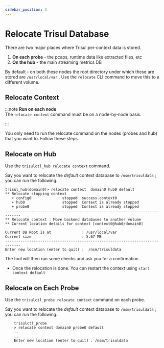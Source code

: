 ```yaml
---
sidebar_position: 3
---
```


# Relocate Trisul Database

There are two major places where Trisul per-context data is stored.

1. **On each probe** - the pcaps, runtime data like extracted files,
   etc
2. **On the hub** - the main streaming metrics DB

By default - on both these nodes the root directory under which these
are stored are `/usr/local/var` . Use the `relocate` CLI command to move
this to a different volume.

## Relocate Context

:::note **Run on each node**  
The `relocate context` command must be on a node-by-node basis.

:::

You only need to run the relocate command on the nodes (probes and hub)
that you want to. Follow these steps.

## Relocate on Hub

Use the `trisulctl_hub relocate context` command.

Say you want to relocate the *default* context database to
`/nsm/trisuldata` ; you can run the following.

```language-bash
trisul_hub(domain0)> relocate context  domain0 hub0 default
** Relocate stopping context 
   + config0              stopped  success.context0
   + hub0                 stopped  Context is already stopped
   + probe0               stopped  Context is already stopped
-----------------------------------------------------------------------------
** Relocate context : Move backend databases to another volume 
** Current location details for context [context0@hub0/domain0]

Current DB Root is at              : /usr/local/var
Current size                       : 5.67 MB
-----------------------------------------------------------------------------
Enter new location (enter to quit) :  /nsm/trisuldata
```

The tool will then run some checks and ask you for a confirmation.

- Once the relocation is done. You can restart the context using
  `start context default`

## Relocate on Each Probe

Use the `trisulctl_probe relocate context` command on each probe.

Say you want to relocate the *default* context database to
`/nsm/trisuldata` ; you can run the following.

```language-bash
    trisulctl_probe
    > relocate context domain0 probe0 default
    ..
    ..
    Enter new location (enter to quit) : /nsm/trisuldata
```
